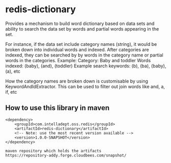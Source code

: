 redis-dictionary
================

Provides a mechanism to build word dictionary based on data sets and ability to search the data set by words and partial words appearing in the set.

For instance, if the data set include category names (string), it would be broken down into individual words and indexed.
After categories are indexed, they can be searched by by words in the category name or partial words in the categories.
Example:
Category: Baby and toddler
Words indexed: (baby), (and), (toddler)
Example search keywords: (b), (ba), (baby), (a), etc

How the category names are broken down is customisable by using KeywordAndIdExtractor. This can be used to filter out
join words like and, a, if, etc

How to use this library in maven
------------------------

```
<dependency>
    <groupId>com.intelladept.oss.redis</groupId>
    <artifactId>redis-dictionary</artifactId>
    <!-- Note: use the most recent version available -->
    <version>1.0.0-SNAPSHOT</version>
</dependency>

maven repository which holds the artifacts
https://repository-addy.forge.cloudbees.com/snapshot/
```